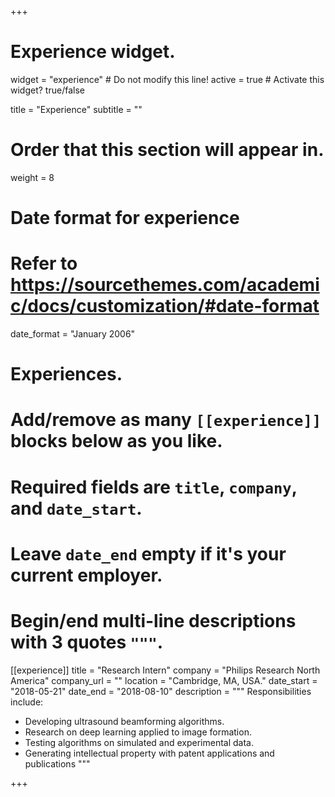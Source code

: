 +++
# Experience widget.
widget = "experience"  # Do not modify this line!
active = true  # Activate this widget? true/false

title = "Experience"
subtitle = ""

# Order that this section will appear in.
weight = 8

# Date format for experience
#   Refer to https://sourcethemes.com/academic/docs/customization/#date-format
date_format = "January 2006"

# Experiences.
#   Add/remove as many `[[experience]]` blocks below as you like.
#   Required fields are `title`, `company`, and `date_start`.
#   Leave `date_end` empty if it's your current employer.
#   Begin/end multi-line descriptions with 3 quotes `"""`.
[[experience]]
  title = "Research Intern"
  company = "Philips Research North America"
  company_url = ""
  location = "Cambridge, MA, USA."
  date_start = "2018-05-21"
  date_end = "2018-08-10"
  description = """
  Responsibilities include:
  
  * Developing ultrasound beamforming algorithms.
  * Research on deep learning applied to image formation.
  * Testing algorithms on simulated and experimental data.
  * Generating intellectual property with patent applications and publications
  """

+++
